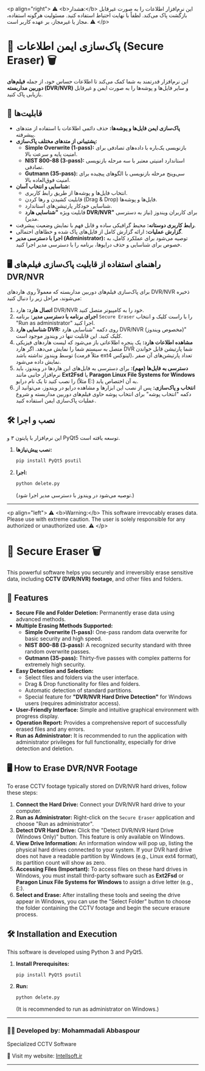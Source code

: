 \<p align="right"\>
⚠️ \<b\>هشدار:\</b\> این نرم‌افزار اطلاعات را به صورت غیرقابل بازگشت پاک می‌کند. لطفاً با نهایت احتیاط استفاده کنید. مسئولیت هرگونه استفاده، مجاز یا غیرمجاز، بر عهده کاربر است. ⚠️
\</p\>

# 🔐 پاک‌سازی ایمن اطلاعات (Secure Eraser) 🗑️

این نرم‌افزار قدرتمند به شما کمک می‌کند تا اطلاعات حساس خود، از جمله **فیلم‌های دوربین مداربسته (DVR/NVR)** و سایر فایل‌ها و پوشه‌ها را به صورت ایمن و غیرقابل بازیابی پاک کنید.

## 🌟 قابلیت‌ها

  * **پاک‌سازی ایمن فایل‌ها و پوشه‌ها:** حذف دائمی اطلاعات با استفاده از متدهای پیشرفته.
  * **پشتیبانی از متدهای مختلف پاک‌سازی:**
      * **Simple Overwrite (1-pass):** بازنویسی یک‌باره با داده‌های تصادفی برای امنیت پایه و سرعت بالا.
      * **NIST 800-88 (3-pass):** استاندارد امنیتی معتبر با سه مرحله بازنویسی تصادفی.
      * **Gutmann (35-pass):** سی‌و‌پنج مرحله بازنویسی با الگوهای پیچیده برای امنیت فوق‌العاده بالا.
  * **شناسایی و انتخاب آسان:**
      * انتخاب فایل‌ها و پوشه‌ها از طریق رابط کاربری.
      * قابلیت کشیدن و رها کردن (Drag & Drop) فایل‌ها و پوشه‌ها.
      * شناسایی خودکار پارتیشن‌های استاندارد.
      * قابلیت ویژه **"شناسایی هارد DVR/NVR"** برای کاربران ویندوز (نیاز به دسترسی مدیر).
  * **رابط کاربری دوستانه:** محیط گرافیکی ساده و قابل فهم با نمایش وضعیت پیشرفت.
  * **گزارش عملیات:** ارائه گزارش کامل از فایل‌های پاک شده و خطاهای احتمالی.
  * **اجرا با دسترسی مدیر (Administrator):** توصیه می‌شود برای عملکرد کامل، به خصوص برای شناسایی و حذف درایوها، برنامه را با دسترسی مدیر اجرا کنید.

## 🖥️ راهنمای استفاده از قابلیت پاک‌سازی فیلم‌های DVR/NVR

برای پاک‌سازی فیلم‌های دوربین مداربسته که معمولاً روی هاردهای DVR/NVR ذخیره می‌شوند، مراحل زیر را دنبال کنید:

1.  **اتصال هارد:** هارد DVR/NVR خود را به کامپیوتر متصل کنید.
2.  **اجرای برنامه با دسترسی مدیر:** برنامه `Secure Eraser` را با راست کلیک و انتخاب "Run as administrator" اجرا کنید.
3.  **شناسایی هارد DVR:** روی دکمه "شناسایی هارد DVR/NVR (مخصوص ویندوز)" کلیک کنید. این قابلیت تنها در ویندوز موجود است.
4.  **مشاهده اطلاعات هارد:** یک پنجره اطلاعاتی باز می‌شود که لیست هاردهای فیزیکی متصل به سیستم شما را نمایش می‌دهد. اگر هارد DVR شما پارتیشن قابل خواندن توسط ویندوز نداشته باشد (مثلاً فرمت ext4 لینوکس)، تعداد پارتیشن‌های آن صفر نمایش داده می‌شود.
5.  **دسترسی به فایل‌ها (مهم):** برای دسترسی به فایل‌های این هاردها در ویندوز، باید نرم‌افزار جانبی مانند **Ext2Fsd** یا **Paragon Linux File Systems for Windows** را نصب کنید تا یک نام درایو (مثلاً E:) به آن اختصاص یابد.
6.  **انتخاب و پاک‌سازی:** پس از نصب این ابزارها و مشاهده درایو در ویندوز، می‌توانید از دکمه "انتخاب پوشه" برای انتخاب پوشه حاوی فیلم‌های دوربین مداربسته و شروع عملیات پاک‌سازی ایمن استفاده کنید.

## 🛠️ نصب و اجرا

این نرم‌افزار با پایتون ۳ و PyQt5 توسعه یافته است.

1.  **نصب پیش‌نیازها:**
    ```bash
    pip install PyQt5 psutil
    ```
2.  **اجرا:**
    ```bash
    python delete.py
    ```
    (توصیه می‌شود در ویندوز با دسترسی مدیر اجرا شود.)

-----

\<p align="left"\>
⚠️ \<b\>Warning:\</b\> This software irrevocably erases data. Please use with extreme caution. The user is solely responsible for any authorized or unauthorized use. ⚠️
\</p\>

# 🔐 Secure Eraser 🗑️

This powerful software helps you securely and irreversibly erase sensitive data, including **CCTV (DVR/NVR) footage**, and other files and folders.

## 🌟 Features

  * **Secure File and Folder Deletion:** Permanently erase data using advanced methods.
  * **Multiple Erasing Methods Supported:**
      * **Simple Overwrite (1-pass):** One-pass random data overwrite for basic security and high speed.
      * **NIST 800-88 (3-pass):** A recognized security standard with three random overwrite passes.
      * **Gutmann (35-pass):** Thirty-five passes with complex patterns for extremely high security.
  * **Easy Detection and Selection:**
      * Select files and folders via the user interface.
      * Drag & Drop functionality for files and folders.
      * Automatic detection of standard partitions.
      * Special feature for **"DVR/NVR Hard Drive Detection"** for Windows users (requires administrator access).
  * **User-Friendly Interface:** Simple and intuitive graphical environment with progress display.
  * **Operation Report:** Provides a comprehensive report of successfully erased files and any errors.
  * **Run as Administrator:** It is recommended to run the application with administrator privileges for full functionality, especially for drive detection and deletion.

## 🖥️ How to Erase DVR/NVR Footage

To erase CCTV footage typically stored on DVR/NVR hard drives, follow these steps:

1.  **Connect the Hard Drive:** Connect your DVR/NVR hard drive to your computer.
2.  **Run as Administrator:** Right-click on the `Secure Eraser` application and choose "Run as administrator".
3.  **Detect DVR Hard Drive:** Click the "Detect DVR/NVR Hard Drive (Windows Only)" button. This feature is only available on Windows.
4.  **View Drive Information:** An information window will pop up, listing the physical hard drives connected to your system. If your DVR hard drive does not have a readable partition by Windows (e.g., Linux ext4 format), its partition count will show as zero.
5.  **Accessing Files (Important):** To access files on these hard drives in Windows, you must install third-party software such as **Ext2Fsd** or **Paragon Linux File Systems for Windows** to assign a drive letter (e.g., E:).
6.  **Select and Erase:** After installing these tools and seeing the drive appear in Windows, you can use the "Select Folder" button to choose the folder containing the CCTV footage and begin the secure erasure process.

## 🛠️ Installation and Execution

This software is developed using Python 3 and PyQt5.

1.  **Install Prerequisites:**
    ```bash
    pip install PyQt5 psutil
    ```
2.  **Run:**
    ```bash
    python delete.py
    ```
    (It is recommended to run as administrator on Windows.)

-----

### 👨‍💻 Developed by: Mohammadali Abbaspour

Specialized CCTV Software

🔗 Visit my website: [Intellsoft.ir](https://intellsoft.ir)

-----